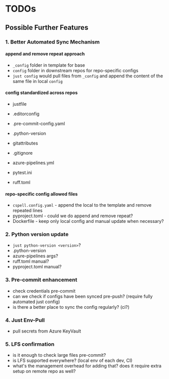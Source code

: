 # TODOs

## Possible Further Features

### 1. Better Automated Sync Mechanism

#### append and remove repeat approach

* `_config` folder in template for base
* `config` folder in downstream repos for repo-specific configs
* `just config` would pull files from `_config` and append the content of the same file in local `config`

#### config standardized across repos

* justfile
* .editorconfig
* .pre-commit-config.yaml
* .python-version

* gitattributes
* .gitignore
* azure-pipelines.yml
* pytest.ini
* ruff.toml

#### repo-specific config allowed files

* `cspell.config.yaml` - append the local to the template and remove repeated lines
* pyproject.toml - could we do append and remove repeat?
* Dockerfile - keep only local config and manual update when necessary?

### 2. Python version update

* `just python-version <version>`?
* .python-version
* azure-pipelines args?
* ruff.toml manual?
* pyproject.toml manual?

### 3. Pre-commit enhancement

* check credentials pre-commit
* can we check if configs have been synced pre-push? (require fully automated just config)
* is there a better place to sync the config regularly? (ci?)

### 4. Just Env-Pull

* pull secrets from Azure KeyVault

### 5. LFS confirmation

* is it enough to check large files pre-commit?
* is LFS supported everywhere? (local env of each dev, CI)
* what's the management overhead for adding that? does it require extra setup on remote repo as well?
